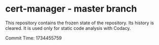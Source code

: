 # cert-manager - master branch

This repository contains the frozen state of the repository.
Its history is cleared. It is used only for static code
analysis with Codacy.

Commit Time: 1734455759